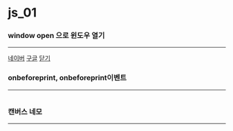# js_01
<!DOCTYPE html>
<html lang="en">
<head>
    <meta charset="UTF-8">
    <meta name="viewport" content="width=device-width, initial-scale=1.0">
    <title>window.open</title>
    <script>
        let myWin=null;
        function url_open(url){
            myWin=open(url, "myWin", "left=0,top=0,width=300,height=300");
        }
        function fn_close(){
            if(myWin == null || myWin.closed){
                return;
            }else{
                myWin.close(); //팝업이 있는경우
            }
        }
    </script>
</head>
<body>
    <h3>window open 으로 윈도우 열기</h3>
    <hr>
    <a href="javascript:url_open('https://www.naver.com/')">네이버</a>
    <a href="javascript:url_open('https://www.google.co.kr/?hl=ko')">구글</a>
    <a href="javascript:url_close">닫기</a>
    
</body>
</html>
<!DOCTYPE html>
<html lang="en">
<head>
    <meta charset="UTF-8">
    <meta name="viewport" content="width=device-width, initial-scale=1.0">
    <title>Document</title>
    <style>
        #logDiv{display: none; position: absolute;left: 0;top: 0;
                width: 100%; height: 100%;}
    </style>
    <script>
        function hideLogo(){
            let logo = document.getElementById("logoDiv");
            logo.style.display = 'none';
            logo.style.zIndex = -1;
           }
           window.onafterprint = hideLogo;
           window.onbeforeinput = function(){
            let logo = document.getElementById("logoDiv");
            logo.style.display = 'block';
           }
    </script>
</head>
<body>
    <h3>onbeforeprint, onbeforeprint이벤트 </h3>
    <hr>
    <div id ="logoDiv">
        <img src="../week2/img/두더지.PNG"alt="">
    </div>
    
</body>
</html>
<!DOCTYPE html>
<html lang="en">

<head>
    <meta charset="UTF-8">
    <meta name="viewport" content="width=device-width, initial-scale=1.0">
    <title>캔버스 맛보기</title>
</head>

<body>
    <h3>캔버스 네모</h3>
    <hr>
    <canvas id="myCanvas" style="background-color: aliceblue;" width="250px" height="150px"></canvas>
    <script>
        let canvas = document.getElementById("myCanvas");
        // 작업공간
        let context = canvas.getContext("2d");
        // 네모
        context.beginPath();
        context.strokestyle='black';
        context.rect(30, 30, 50, 50); //30,30,위치에 50x50사각형
        context.stroke(); //외곽선

        context.beginPath();
        context.fillstyle='red';
        context.rect(80, 80, 50, 50); //80,80위치에 50x50 사각형
        context.fill();//채워서

        context.beginPath();
        context.moveTo(120, 20);  //moveTo 시작점
        context.lineTo(20, 50);
        context.lineTo(150, 120);
        context.lineTo(120, 20);
        context.strokestyle = 'magenta';
        context.stroke();
        
        



    </script>
</body>

</html>
<!DOCTYPE html>
<html lang="en">
<head>
    <meta charset="UTF-8">
    <meta name="viewport" content="width=device-width, initial-scale=1.0">
    <title>grid</title>
    <style>
        body{margin:0; left:0; background-color: lightblue;}
    </style>
</head>
<body>
    
    <canvas id="myCanvas" width="420px" height="420px"
    style="background-color: white; margin: 20px;"></canvas>
    
    <button onclick="fn_draw()">격자 그리기</button>
    <button onclick="fn_rect()">사각형</button>
    <script>
        let w =400;
        let h =400;
        let p =10;
        let canvas = document.getElementById("myCanvas");
        let context = canvas.getContext("2d");
        let arr = [];

        function fn_draw(){
            //반복 필요 10번
            //간격 40 moveTo, lineTo 반복필요
            context.moveTo(p, p);
            context.lineTo(p, p + w);
            
            for(let i=0; i<=h; i+=40){
                context.moveTo(p+i ,p);
                context.lineTo(p+i ,p+h);
                context.moveTo(p ,p + i);
                context.lineTo(p+w ,p + i);
                arr.push(i + p);








            }
            canvas.addEventListener('click', function(e){
                let eX = 0;
                let eY = 0;
                console.log(e.offsetX + "," + e.offsetY);






                
                context.beginPath();
                context.fillStyle = 'violet';
                context.rect(eX, eY, 40,40);
                context.fill();
                
                
            });





            context.strokeStyle = 'black';
            context.stroke();

        }
    </script>
</body>
</html>
